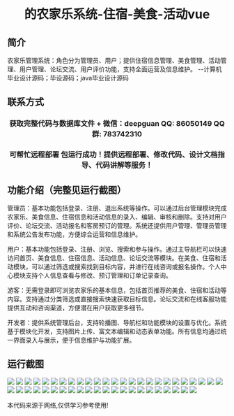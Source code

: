<p><h1 align="center">的农家乐系统-住宿-美食-活动vue</h1></p>

## 简介
农家乐管理系统：角色分为管理员、用户；提供住宿信息管理、美食管理、活动管理、用户管理、论坛交流、用户评价功能，支持全面运营及信息维护。    --计算机毕业设计源码；毕设源码；java毕业设计源码


## 联系方式
<p><h3 align="center">获取完整代码与数据库文件 + 微信：deepguan QQ: 86050149 QQ群: 783742310</h3></p>
<p><h3 align="center">可帮忙远程部署 包运行成功！提供远程部署、修改代码、设计文档指导、代码讲解等服务！</h3></p>

## 功能介绍（完整见运行截图）
管理员：基本功能包括登录、注册、退出系统等操作。可以通过后台管理模块完成农家乐、美食信息、住宿信息和活动信息的录入、编辑、审核和删除。支持对用户评价、论坛交流、活动报名和客房预订的管理。系统还提供用户管理、管理员管理和系统公告发布功能，方便综合运营和信息维护。

用户：基本功能包括登录、注册、浏览、搜索和参与操作。通过主导航栏可以快速访问首页、美食信息、住宿信息、活动信息、论坛交流等模块。在美食、住宿和活动模块，可以通过筛选或搜索找到目标内容，并进行在线咨询或报名操作。个人中心模块支持个人信息查看与修改、预订管理和订单记录查询。

游客：无需登录即可浏览农家乐的基本信息，包括首页推荐的美食、住宿和活动等内容。支持通过分类筛选或直接搜索快速获取目标信息。论坛交流和在线客服功能提供互动和咨询渠道，方便潜在用户获取更多细节。

开发者：提供系统管理后台，支持轮播图、导航栏和功能模块的设置与优化。系统基于模块化开发，支持图片上传、富文本编辑和动态表单功能。所有信息均通过统一界面录入与展示，便于信息维护与功能扩展。


## 运行截图
![](https://bs-1329754181.cos.ap-shanghai.myqcloud.com/ssm/FarmStaySystemAccommodationCuisineActivities/img/001.jpg)
![](https://bs-1329754181.cos.ap-shanghai.myqcloud.com/ssm/FarmStaySystemAccommodationCuisineActivities/img/002.jpg)
![](https://bs-1329754181.cos.ap-shanghai.myqcloud.com/ssm/FarmStaySystemAccommodationCuisineActivities/img/003.jpg)
![](https://bs-1329754181.cos.ap-shanghai.myqcloud.com/ssm/FarmStaySystemAccommodationCuisineActivities/img/004.jpg)
![](https://bs-1329754181.cos.ap-shanghai.myqcloud.com/ssm/FarmStaySystemAccommodationCuisineActivities/img/005.jpg)
![](https://bs-1329754181.cos.ap-shanghai.myqcloud.com/ssm/FarmStaySystemAccommodationCuisineActivities/img/006.jpg)
![](https://bs-1329754181.cos.ap-shanghai.myqcloud.com/ssm/FarmStaySystemAccommodationCuisineActivities/img/007.jpg)
![](https://bs-1329754181.cos.ap-shanghai.myqcloud.com/ssm/FarmStaySystemAccommodationCuisineActivities/img/008.jpg)
![](https://bs-1329754181.cos.ap-shanghai.myqcloud.com/ssm/FarmStaySystemAccommodationCuisineActivities/img/009.jpg)
![](https://bs-1329754181.cos.ap-shanghai.myqcloud.com/ssm/FarmStaySystemAccommodationCuisineActivities/img/010.jpg)
![](https://bs-1329754181.cos.ap-shanghai.myqcloud.com/ssm/FarmStaySystemAccommodationCuisineActivities/img/011.jpg)
![](https://bs-1329754181.cos.ap-shanghai.myqcloud.com/ssm/FarmStaySystemAccommodationCuisineActivities/img/012.jpg)
![](https://bs-1329754181.cos.ap-shanghai.myqcloud.com/ssm/FarmStaySystemAccommodationCuisineActivities/img/013.jpg)
![](https://bs-1329754181.cos.ap-shanghai.myqcloud.com/ssm/FarmStaySystemAccommodationCuisineActivities/img/014.jpg)
![](https://bs-1329754181.cos.ap-shanghai.myqcloud.com/ssm/FarmStaySystemAccommodationCuisineActivities/img/015.jpg)
![](https://bs-1329754181.cos.ap-shanghai.myqcloud.com/ssm/FarmStaySystemAccommodationCuisineActivities/img/016.jpg)
![](https://bs-1329754181.cos.ap-shanghai.myqcloud.com/ssm/FarmStaySystemAccommodationCuisineActivities/img/017.jpg)
![](https://bs-1329754181.cos.ap-shanghai.myqcloud.com/ssm/FarmStaySystemAccommodationCuisineActivities/img/018.jpg)
![](https://bs-1329754181.cos.ap-shanghai.myqcloud.com/ssm/FarmStaySystemAccommodationCuisineActivities/img/019.jpg)
![](https://bs-1329754181.cos.ap-shanghai.myqcloud.com/ssm/FarmStaySystemAccommodationCuisineActivities/img/020.jpg)
![](https://bs-1329754181.cos.ap-shanghai.myqcloud.com/ssm/FarmStaySystemAccommodationCuisineActivities/img/021.jpg)
![](https://bs-1329754181.cos.ap-shanghai.myqcloud.com/ssm/FarmStaySystemAccommodationCuisineActivities/img/022.jpg)
![](https://bs-1329754181.cos.ap-shanghai.myqcloud.com/ssm/FarmStaySystemAccommodationCuisineActivities/img/023.jpg)
![](https://bs-1329754181.cos.ap-shanghai.myqcloud.com/ssm/FarmStaySystemAccommodationCuisineActivities/img/024.jpg)
![](https://bs-1329754181.cos.ap-shanghai.myqcloud.com/ssm/FarmStaySystemAccommodationCuisineActivities/img/025.jpg)
![](https://bs-1329754181.cos.ap-shanghai.myqcloud.com/ssm/FarmStaySystemAccommodationCuisineActivities/img/026.jpg)
![](https://bs-1329754181.cos.ap-shanghai.myqcloud.com/ssm/FarmStaySystemAccommodationCuisineActivities/img/027.jpg)
![](https://bs-1329754181.cos.ap-shanghai.myqcloud.com/ssm/FarmStaySystemAccommodationCuisineActivities/img/028.jpg)
![](https://bs-1329754181.cos.ap-shanghai.myqcloud.com/ssm/FarmStaySystemAccommodationCuisineActivities/img/029.jpg)
![](https://bs-1329754181.cos.ap-shanghai.myqcloud.com/ssm/FarmStaySystemAccommodationCuisineActivities/img/030.jpg)
![](https://bs-1329754181.cos.ap-shanghai.myqcloud.com/ssm/FarmStaySystemAccommodationCuisineActivities/img/031.jpg)
![](https://bs-1329754181.cos.ap-shanghai.myqcloud.com/ssm/FarmStaySystemAccommodationCuisineActivities/img/032.jpg)
![](https://bs-1329754181.cos.ap-shanghai.myqcloud.com/ssm/FarmStaySystemAccommodationCuisineActivities/img/033.jpg)
![](https://bs-1329754181.cos.ap-shanghai.myqcloud.com/ssm/FarmStaySystemAccommodationCuisineActivities/img/034.jpg)
![](https://bs-1329754181.cos.ap-shanghai.myqcloud.com/ssm/FarmStaySystemAccommodationCuisineActivities/img/035.jpg)
![](https://bs-1329754181.cos.ap-shanghai.myqcloud.com/ssm/FarmStaySystemAccommodationCuisineActivities/img/036.jpg)
![](https://bs-1329754181.cos.ap-shanghai.myqcloud.com/ssm/FarmStaySystemAccommodationCuisineActivities/img/037.jpg)
![](https://bs-1329754181.cos.ap-shanghai.myqcloud.com/ssm/FarmStaySystemAccommodationCuisineActivities/img/038.jpg)
![](https://bs-1329754181.cos.ap-shanghai.myqcloud.com/ssm/FarmStaySystemAccommodationCuisineActivities/img/039.jpg)
![](https://bs-1329754181.cos.ap-shanghai.myqcloud.com/ssm/FarmStaySystemAccommodationCuisineActivities/img/040.jpg)
![](https://bs-1329754181.cos.ap-shanghai.myqcloud.com/ssm/FarmStaySystemAccommodationCuisineActivities/img/041.jpg)
![](https://bs-1329754181.cos.ap-shanghai.myqcloud.com/ssm/FarmStaySystemAccommodationCuisineActivities/img/042.jpg)
![](https://bs-1329754181.cos.ap-shanghai.myqcloud.com/ssm/FarmStaySystemAccommodationCuisineActivities/img/043.jpg)
![](https://bs-1329754181.cos.ap-shanghai.myqcloud.com/ssm/FarmStaySystemAccommodationCuisineActivities/img/044.jpg)
![](https://bs-1329754181.cos.ap-shanghai.myqcloud.com/ssm/FarmStaySystemAccommodationCuisineActivities/img/045.jpg)
![](https://bs-1329754181.cos.ap-shanghai.myqcloud.com/ssm/FarmStaySystemAccommodationCuisineActivities/img/046.jpg)
![](https://bs-1329754181.cos.ap-shanghai.myqcloud.com/ssm/FarmStaySystemAccommodationCuisineActivities/img/047.jpg)

<p>本代码来源于网络,仅供学习参考使用!</p>
